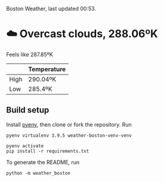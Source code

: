 Boston Weather, last updated 00:53.

# ☁️ Overcast clouds, 288.06ºK

Feels like 287.85ºK

|  | Temperature |
| -- | -- |
| High | 290.04ºK |
| Low | 285.4ºK |


## Build setup

Install [pyenv](https://github.com/pyenv/pyenv), then clone or fork the repository. Run


```shell
pyenv virtualenv 3.9.5 weather-boston-venv-venv

pyenv activate
pip install -r requirements.txt
```

To generate the README, run

```shell
python -m weather_boston
```
